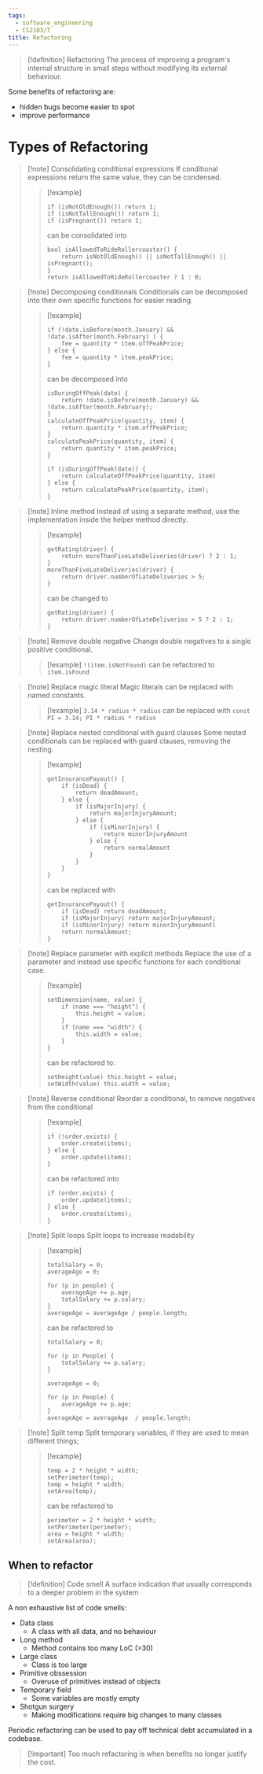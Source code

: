 ```yaml
---
tags:
  - software_engineering
  - CS2103/T
title: Refactoring
---
```

> [!definition] Refactoring
> The process of improving a program's internal structure in small steps without modifying its external behaviour.

Some benefits of refactoring are:
- hidden bugs become easier to spot
- improve performance

# Types of Refactoring

> [!note] Consolidating conditional expressions
> If conditional expressions return the same value, they can be condensed.
> 
> > [!example]
> > ```
> > if (isNotOldEnough()) return 1;
> > if (isNotTallEnough()) return 1;
> > if (isPregnant()) return 1;
> > ```
> > can be consolidated into 
> > ```
> > bool isAllowedToRideRollercoaster() {
> > 	return isNotOldEnough() || isNotTallEnough() || isPregnant();
> > }
> > return isAllowedToRideRollercoaster ? 1 : 0;
> > ```

> [!note] Decomposing conditionals
> Conditionals can be decomposed into their own specific functions for easier reading.
> 
> > [!example]
> > ```
> > if (!date.isBefore(month.January) && !date.isAfter(month.February) ) {
> > 	fee = quantity * item.offPeakPrice;
> > } else {
> > 	fee = quantity * item.peakPrice;
> > }
> > ```
> > can be decomposed into
 >> ```
 >> isDuringOffPeak(date) {
 >> 	return !date.isBefore(month.January) && !date.isAfter(month.February);
 >> }
 >> calculateOffPeakPrice(quantity, item) {
 >> 	return quantity * item.offPeakPrice;
 >> }
 >> calculatePeakPrice(quantity, item) {
 >> 	return quantity * item.peakPrice;
 >> }
 >> 
 >> if (isDuringOffPeak(date)) {
 >> 	return calculateOffPeakPrice(quantity, item)
 >> } else {
 >> 	return calculatePeakPrice(quantity, item);
 >> }
 >> 
> > ```

> [!note] Inline method
> Instead of using a separate method, use the implementation inside the helper method directly.
> 
> > [!example]
> > ```
> > getRating(driver) {
> > 	return moreThanFiveLateDeliveries(driver) ? 2 : 1;
> > }
> > moreThanFiveLateDeliveries(driver) {
> > 	return driver.numberOfLateDeliveries > 5;
> > }
> > ```
> > can be changed to
> > ```
> > getRating(driver) {
> > 	return driver.numberOfLateDeliveries > 5 ? 2 : 1;
> > }
> > ```

> [!note] Remove double negative
> Change double negatives to a single positive conditional.
> 
> > [!example]
> > `!(item.isNotFound)` can be refactored to `item.isFound`

> [!note] Replace magic literal
> Magic literals can be replaced with named constants.
> 
> > [!example]
> > `3.14 * radius * radius` can be replaced with `const PI = 3.14; PI * radius * radius`

> [!note] Replace nested conditional with guard clauses
> Some nested conditionals can be replaced with guard clauses, removing the nesting.
> 
> > [!example]
> > ```
> > getInsurancePayout() {
> > 	if (isDead) {
> > 		return deadAmount;
> > 	} else {
> > 		if (isMajorInjury) {
> > 			return majorInjuryAmount;
> > 		} else {
> > 			if (isMinorInjury) {
> > 				return minorInjuryAmount
> > 			} else {
> > 				return normalAmount
> > 			}
> > 		}
> > 	} 
> > }
> > ```
> > can be replaced with
> > ```
> > getInsurancePayout() {
> > 	if (isDead) return deadAmount;
> > 	if (isMajorInjury) return majorInjuryAmount;
> > 	if (isMinorInjury) return minorInjuryAmountl
> > 	return normalAmount;
> > }
> > ```

> [!note] Replace parameter with explicit methods
> Replace the use of a parameter and instead use specific functions for each conditional case.
> 
> > [!example]
> > ```
> > setDimension(name, value) {
> > 	if (name === "height") {
> > 		this.height = value;
> > 	} 
> > 	if (name === "width") {
> > 		this.width = value;
> > 	}
> > }
> > ```
> > can be refactored to:
> > ```
> > setHeight(value) this.height = value;
> > setWidth(value) this.width = value;
> > ```

> [!note] Reverse conditional
> Reorder a conditional, to remove negatives from the conditional
> 
> > [!example]
> > ```
> > if (!order.exists) {
> > 	order.create(items);
> > } else {
> > 	order.update(items);
> > }
> > ```
> > can be refactored into
> > ```
> > if (order.exists) {
> > 	order.update(items);
> > } else {
> > 	order.create(items);
> > }
> > ```

> [!note] Split loops
> Split loops to increase readability
> 
> > [!example]
> > ```
> > totalSalary = 0;
> > averageAge = 0;
> > 
> > for (p in people) {
> > 	averageAge += p.age;
> > 	totalSalary += p.salary;
> > }
> > averageAge = averageAge / people.length;
> > ```
> > can be refactored to
> > ```
> > totalSalary = 0;
> > 
> > for (p in People) {
> > 	totalSalary += p.salary;
> > }
> > 
> > averageAge = 0;
> > 
> > for (p in People) {
> > 	averageAge += p.age;
> > }
> > averageAge = averageAge  / people.length;
> > ```

> [!note] Split temp
> Split temporary variables, if they are used to mean different things;
> 
> > [!example] 
> > ```
> > temp = 2 * height * width;
> > setPerimeter(temp);
> > temp = height * width;
> > setArea(temp);
> > ```
> > can be refactored to
> > ```
> > perimeter = 2 * height * width;
> > setPerimeter(perimeter);
> > area = height * width;
> > setArea(area);
> > ```

## When to refactor

> [!definition] Code smell
> A surface indication that usually corresponds to a deeper problem in the system

A non exhaustive list of code smells:
- Data class
	- A class with all data, and no behaviour
- Long method
	- Method contains too many LoC (>30)
- Large class
	- Class is too large
- Primitive obssession
	- Overuse of primitives instead of objects
- Temporary field
	- Some variables are mostly empty
- Shotgun surgery
	- Making modifications require big changes to many classes

Periodic refactoring can be used to pay off technical debt accumulated in a codebase.

> [!important] Too much refactoring is when benefits no longer justify the cost.